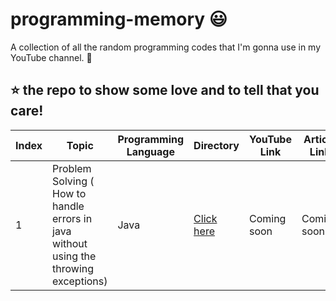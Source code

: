# programming-memory :smiley:

A collection of all the random programming codes that I'm gonna use in my YouTube channel. :movie_camera:

## :star: the repo to show some love and to tell that you care!

| Index | Topic                                                                                 | Programming Language | Directory                     | YouTube Link | Article Link |
| ----- | ------------------------------------------------------------------------------------- | -------------------- | ----------------------------- | ------------ | ------------ |
| 1     | Problem Solving ( How to handle errors in java without using the throwing exceptions) | Java                 | [Click here](./27_July_2022/) | Coming soon  | Coming soon  |
